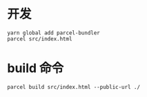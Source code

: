# 开发

```
yarn global add parcel-bundler
parcel src/index.html
```

# build 命令
```
parcel build src/index.html --public-url ./
```